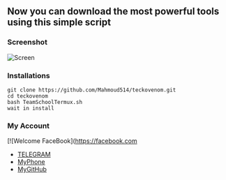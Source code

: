 ## Now you can download the most powerful tools using this simple script
### Screenshot
![Screen](http://www.m9c.net/uploads/15648511011.png)
### Installations
```
git clone https://github.com/Mahmoud514/teckovenom.git
cd teckovenom
bash TeamSchoolTermux.sh
wait in install
```
### My Account
[![Welcome FaceBook](https://facebook.com
* [TELEGRAM](@Ananym0us)
* [MyPhone](201062884365)
* [MyGitHub](https://github.com/Mahmoud514)
